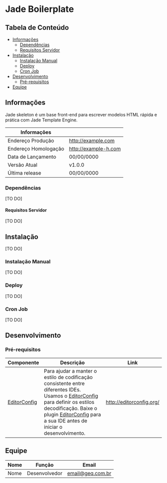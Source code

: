 # Jade Boilerplate


## Tabela de Conteúdo

- <a href="#informa%C3%A7%C3%B5es">Informações</a>
    - <a href="#depend%C3%AAncias">Dependências</a>
    - <a href="#requisitos-servidor">Requisitos Servidor</a>
- <a href="instala%C3%A7%C3%A3o">Instalação</a>
   - <a href="#instala%C3%A7%C3%A3o-manual">Instalação Manual</a>
   - <a href="#deploy">Deploy</a>
   - <a href="#cron-job">Cron Job</a>
- <a href="#desenvolvimento">Desenvolvimento</a>
    - <a href="#pr%C3%A9-requisitos">Pré-requisitos</a>
- <a href="#equipe">Equipe</a>

## Informações

Jade skeleton é um base front-end para escrever modelos HTML rápida e prática com Jade Template Engine.

| Informações |  |
| ------ | ----- |
| Endereço Produção | http://example.com |
| Endereço Homologação | http://example-h.com |
| Data de Lançamento | 00/00/0000 |
| Versão Atual | v1.0.0 |
| Última release | 00/00/0000 |

### Dependências

[TO DO]

#### Requisitos Servidor

[TO DO]

## Instalação

[TO DO]

### Instalação Manual

[TO DO]

### Deploy

[TO DO]

### Cron Job

[TO DO]

## Desenvolvimento

### Pré-requisitos

| Componente | Descrição | Link |
| ------ | ------ | ----- |
| [EditorConfig](http://editorconfig.org/) | Para ajudar a manter o estilo de codificação consistente entre diferentes IDEs. Usamos o [EditorConfig](http://editorconfig.org/) para definir os estilos decodificação. Baixe o plugin [EditorConfig](http://editorconfig.org/) para a sua IDE antes de iniciar o desenvolvimento. | http://editorconfig.org/ |

## Equipe

| Nome | Função | Email |
| ------ | ------ | ----- |
| Nome | Desenvolvedor | email@geq.com.br |
